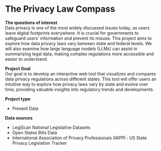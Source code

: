 # The Privacy Law Compass

__The questions of interest__ <br/>
Data privacy is one of the most widely discussed issues today, as users leave digital footprints everywhere. It is crucial for governments to safeguard users' information and prevent its misuse. This project aims to explore how data privacy laws vary between state and federal levels. We will also examine how large language models (LLMs) can assist in summarizing legal data, making complex regulations more accessible and easier to understand.

__Project Goal__ <br/>
Our goal is to develop an interactive web tool that visualizes and compares data privacy regulations across different states. This tool will offer users an intuitive way to explore how privacy laws vary by state and evolve over time, providing valuable insights into regulatory trends and developments.

__Project type__
- Present Data 

__Data sources__
- LegiScan National Legislative Datasets
- Open States Bills Data
- International Association of Privacy Professionals (IAPP) : US State Privacy Legislation Tracker